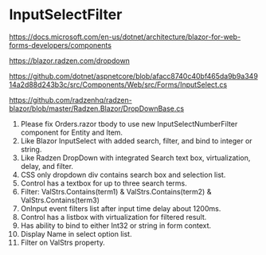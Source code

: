 # InputSelectFilter

https://docs.microsoft.com/en-us/dotnet/architecture/blazor-for-web-forms-developers/components

https://blazor.radzen.com/dropdown

https://github.com/dotnet/aspnetcore/blob/afacc8740c40bf465da9b9a34914a2d88d243b3c/src/Components/Web/src/Forms/InputSelect.cs

https://github.com/radzenhq/radzen-blazor/blob/master/Radzen.Blazor/DropDownBase.cs

1) Please fix Orders.razor tbody to use new InputSelectNumberFilter component for Entity and Item.
2) Like Blazor InputSelect with added search, filter, and bind to integer or string.
3) Like Radzen DropDown with integrated Search text box, virtualization, delay, and filter.
4) CSS only dropdown div contains search box and selection list.
6) Control has a textbox for up to three search terms.
7) Filter: ValStrs.Contains(term1) & ValStrs.Contains(term2) & ValStrs.Contains(term3)
8) OnInput event filters list after input time delay about 1200ms.
9) Control has a listbox with virtualization for filtered result.
10) Has ability to bind to either Int32 or string in form context.
11) Display Name in select option list.
12) Filter on ValStrs property.
